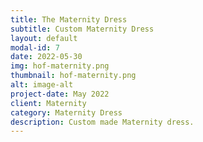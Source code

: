 ```yaml
---
title: The Maternity Dress
subtitle: Custom Maternity Dress
layout: default
modal-id: 7
date: 2022-05-30
img: hof-maternity.png 
thumbnail: hof-maternity.png 
alt: image-alt
project-date: May 2022
client: Maternity
category: Maternity Dress
description: Custom made Maternity dress.
---
```



